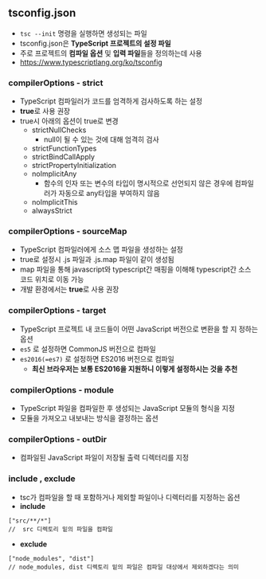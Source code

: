 
## tsconfig.json
- `tsc --init` 명령을 실행하면 생성되는 파일
- tsconfig.json은 **TypeScript 프로젝트의 설정 파일**
- 주로 프로젝트의 **컴파일 옵션** 및 **입력 파일**들을 정의하는데 사용
- https://www.typescriptlang.org/ko/tsconfig

### compilerOptions - strict
- TypeScript 컴파일러가 코드를 엄격하게 검사하도록 하는 설정
- **true**로 사용 권장
- true시 아래의 옵션이 true로 변경
	- strictNullChecks
		- null이 될 수 있는 것에 대해 엄격히 검사
	- strictFunctionTypes
	- strictBindCallApply
	- strictPropertyInitialization
	- noImplicitAny
		- 함수의 인자 또는 변수의 타입이 명시적으로 선언되지 않은 경우에 컴파일러가 자동으로 any타입을 부여하지 않음
	- noImplicitThis
	- alwaysStrict

### compilerOptions - sourceMap
- TypeScript 컴파일러에게 소스 맵 파일을 생성하는 설정
- true로 설정시 .js 파일과 .js.map 파일이 같이 생성됨
- map 파일을 통해 javascript와 typescript간 매핑을 이해해 typescript간 소스 코드 위치로 이동 가능
- 개발 환경에서는 **true**로 사용 권장

### compilerOptions - target
- TypeScript 프로젝트 내 코드들이 어떤 JavaScript 버전으로 변환을 할 지 정하는 옵션
- `es5` 로 설정하면 CommonJS 버전으로 컴파일
- `es2016(=es7)` 로 설정하면 ES2016 버전으로 컴파일
    - **최신 브라우저는 보통 ES2016을 지원하니 이렇게 설정하시는 것을 추천**

###  compilerOptions - module
- TypeScript 파일을 컴파일한 후 생성되는 JavaScript 모듈의 형식을 지정
- 모듈을 가져오고 내보내는 방식을 결정하는 옵션

### compilerOptions - outDir
- 컴파일된 JavaScript 파일이 저장될 출력 디렉터리를 지정

### include , exclude
- tsc가 컴파일을 할 때 포함하거나 제외할 파일이나 디렉터리를 지정하는 옵션
- **include**
``` 
["src/**/*"]
//  src 디렉토리 밑의 파일을 컴파일 
```
- **exclude**
```
["node_modules", "dist"]
// node_modules, dist 디렉토리 밑의 파일은 컴파일 대상에서 제외하겠다는 의미
```
